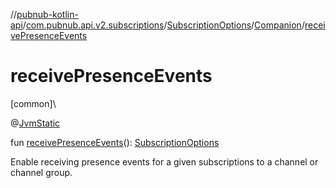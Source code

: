 //[pubnub-kotlin-api](../../../../index.md)/[com.pubnub.api.v2.subscriptions](../../index.md)/[SubscriptionOptions](../index.md)/[Companion](index.md)/[receivePresenceEvents](receive-presence-events.md)

# receivePresenceEvents

[common]\

@[JvmStatic](https://kotlinlang.org/api/latest/jvm/stdlib/kotlin.jvm/-jvm-static/index.html)

fun [receivePresenceEvents](receive-presence-events.md)(): [SubscriptionOptions](../index.md)

Enable receiving presence events for a given subscriptions to a channel or channel group.
